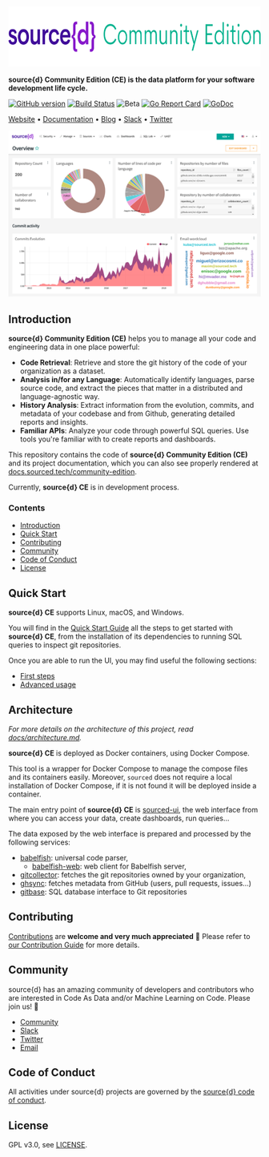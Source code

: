<a href="https://www.sourced.tech">
  <img src="docs/assets/sourced-community-edition.png" alt="source{d} Community Edition (CE)" height="120px" />
</a>

**source{d} Community Edition (CE) is the data platform for your software development life cycle.**

[![GitHub version](https://badge.fury.io/gh/src-d%2Fsourced-ce.svg)](https://github.com/src-d/sourced-ce/releases)
[![Build Status](https://travis-ci.com/src-d/sourced-ce.svg?branch=master)](https://travis-ci.com/src-d/sourced-ce)
![Beta](https://svg-badge.appspot.com/badge/stability/beta?color=D6604A)
[![Go Report Card](https://goreportcard.com/badge/github.com/src-d/sourced-ce)](https://goreportcard.com/report/github.com/src-d/sourced-ce)
[![GoDoc](https://godoc.org/github.com/src-d/sourced-ce?status.svg)](https://godoc.org/github.com/src-d/sourced-ce)

[Website](https://www.sourced.tech) •
[Documentation](https://docs.sourced.tech/community-edition) •
[Blog](https://blog.sourced.tech) •
[Slack](http://bit.ly/src-d-community) •
[Twitter](https://twitter.com/sourcedtech)


![source{d} CE dashboard](docs/assets/dashboard.png)

## Introduction

**source{d} Community Edition (CE)** helps you to manage all your code and engineering data in one place powerful:

- **Code Retrieval**: Retrieve and store the git history of the code of your organization as a dataset.
- **Analysis in/for any Language**: Automatically identify languages, parse source code, and extract the pieces that matter in a distributed and language-agnostic way.
- **History Analysis**: Extract information from the evolution, commits, and metadata of your codebase and from Github, generating detailed reports and insights.
- **Familiar APIs**: Analyze your code through powerful SQL queries. Use tools you're familiar with to create reports and dashboards.

This repository contains the code of **source{d} Community Edition (CE)** and its project documentation, which you can also see properly rendered at [docs.sourced.tech/community-edition](https://docs.sourced.tech/community-edition).

Currently, **source{d} CE** is in development process.


### Contents

- [Introduction](#introduction)
- [Quick Start](#quick-start)
- [Contributing](#contributing)
- [Community](#community)
- [Code of Conduct](#code-of-conduct)
- [License](#license)


## Quick Start

**source{d} CE** supports Linux, macOS, and Windows.

You will find in the [Quick Start Guide](docs/quickstart/README.md) all the steps to get started with **source{d} CE**, from the installation of its dependencies to running SQL queries to inspect git repositories.

Once you are able to run the UI, you may find useful the following sections:

* [First steps](docs/usage/README.md)
* [Advanced usage](docs/advanced/README.md)


## Architecture

_For more details on the architecture of this project, read [docs/architecture.md](docs/advanced/architecture.md)._

**source{d} CE** is deployed as Docker containers, using Docker Compose.

This tool is a wrapper for Docker Compose to manage the compose files and its containers easily. Moreover, `sourced` does not require a local installation of Docker Compose, if it is not found it will be deployed inside a container.

The main entry point of **source{d} CE** is [sourced-ui](https://github.com/src-d/sourced-ui), the web interface from where you can access your data, create dashboards, run queries...

The data exposed by the web interface is prepared and processed by the following services:

- [babelfish](https://doc.bblf.sh): universal code parser,
  - [babelfish-web](https://github.com/bblfsh/web): web client for Babelfish server,
- [gitcollector](https://github.com/src-d/gitcollector): fetches the git repositories owned by your organization,
- [ghsync](https://github.com/src-d/ghsync): fetches metadata from GitHub (users, pull requests, issues...)
- [gitbase](https://github.com/src-d/gitbase): SQL database interface to Git repositories


## Contributing

[Contributions](https://github.com/src-d/sourced-ce/issues) are **welcome and very much appreciated** 🙌
Please refer to [our Contribution Guide](docs/CONTRIBUTING.md) for more details.


## Community

source{d} has an amazing community of developers and contributors who are interested in Code As Data and/or Machine Learning on Code. Please join us! 👋

- [Community](https://sourced.tech/community/)
- [Slack](http://bit.ly/src-d-community)
- [Twitter](https://twitter.com/sourcedtech)
- [Email](mailto:hello@sourced.tech)


## Code of Conduct

All activities under source{d} projects are governed by the
[source{d} code of conduct](https://github.com/src-d/guide/blob/master/.github/CODE_OF_CONDUCT.md).


## License

GPL v3.0, see [LICENSE](LICENSE.md).
